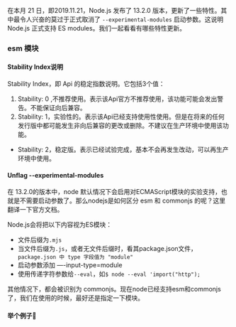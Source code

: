 在本月 21 日，即2019.11.21，Node.js 发布了 13.2.0 版本，更新了一些特性。其中最令人兴奋的莫过于正式取消了 `--experimental-modules` 启动参数。这说明Node.js 正式支持 ES modules。我们一起看看有哪些特性更新。

### esm 模块
#### Stability Index说明
Stability Index，即 Api 的稳定指数说明。它包括3个值：
1. Stability: 0 ,不推荐使用。表示该Api官方不推荐使用，该功能可能会发出警告。不能保证向后兼容。
2. Stability: 1，实验性的。表示该Api已经支持使用性使用。但是在将来的任何发行版中都可能发生非向后兼容的更改或删除。不建议在生产环境中使用该功能。
+ Stability: 2，稳定版。表示已经试验完成，基本不会再发生改动，可以再生产环境中使用。

#### Unflag --experimental-modules
在 13.2.0的版本中，node 默认情况下会启用对ECMAScript模块的实验支持，也就是不需要启动参数了。那么nodejs是如何区分 esm 和 commonjs 的呢？这里翻译一下官方文档。

Node.js会将把以下内容视为ES模块：
+ 文件后缀为`.mjs`
+ 当文件后缀为`.js`，或者无文件后缀时，看其package.json文件，`package.json 中 type 字段值为 "module"`
+ 启动参数添加 —-input-type=module
+ 使用传递字符参数给`--eval`，如`$ node --eval 'import("http");`

其他情况下，都会被识别为 commonjs。现在node已经支持esm和commonjs了，我们在使用的时候，最好还是指定一下模块。

#### 举个例子🌰
```js
```